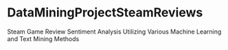 # DataMiningProjectSteamReviews
Steam Game Review Sentiment Analysis Utilizing Various Machine Learning and Text Mining Methods
